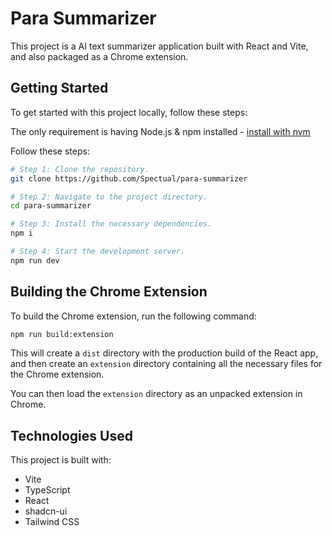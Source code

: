 # Para Summarizer

This project is a AI text summarizer application built with React and Vite, and also packaged as a Chrome extension.

## Getting Started

To get started with this project locally, follow these steps:

The only requirement is having Node.js & npm installed - [install with nvm](https://github.com/nvm-sh/nvm#installing-and-updating)

Follow these steps:

```sh
# Step 1: Clone the repository.
git clone https://github.com/Spectual/para-summarizer

# Step 2: Navigate to the project directory.
cd para-summarizer

# Step 3: Install the necessary dependencies.
npm i

# Step 4: Start the development server.
npm run dev
```

## Building the Chrome Extension

To build the Chrome extension, run the following command:

```sh
npm run build:extension
```

This will create a `dist` directory with the production build of the React app, and then create an `extension` directory containing all the necessary files for the Chrome extension.

You can then load the `extension` directory as an unpacked extension in Chrome.

## Technologies Used

This project is built with:

- Vite
- TypeScript
- React
- shadcn-ui
- Tailwind CSS
